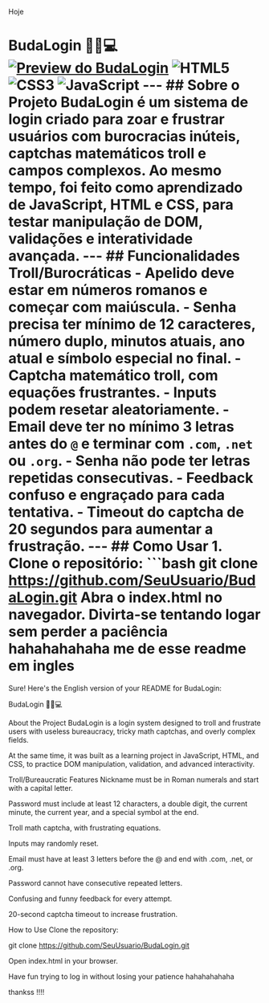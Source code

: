 Hoje
# BudaLogin 🧘‍♂️💻 [![Preview do BudaLogin](https://i.imgur.com/t8nCBID.png)](https://i.imgur.com/t8nCBID.png) ![HTML5](https://img.shields.io/badge/HTML5-E34F26?style=for-the-badge&logo=html5&logoColor=white) ![CSS3](https://img.shields.io/badge/CSS3-1572B6?style=for-the-badge&logo=css3&logoColor=white) ![JavaScript](https://img.shields.io/badge/JavaScript-F7DF1E?style=for-the-badge&logo=javascript&logoColor=black) --- ## Sobre o Projeto **BudaLogin** é um sistema de login criado **para zoar e frustrar usuários** com burocracias inúteis, captchas matemáticos troll e campos complexos. Ao mesmo tempo, foi feito **como aprendizado de JavaScript, HTML e CSS**, para testar manipulação de DOM, validações e interatividade avançada. --- ## Funcionalidades Troll/Burocráticas - Apelido deve estar em **números romanos** e começar com maiúscula. - Senha precisa ter **mínimo de 12 caracteres**, **número duplo**, **minutos atuais**, **ano atual** e **símbolo especial no final**. - **Captcha matemático troll**, com equações frustrantes. - Inputs podem **resetar aleatoriamente**. - **Email** deve ter no mínimo 3 letras antes do `@` e terminar com `.com`, `.net` ou `.org`. - Senha não pode ter letras repetidas consecutivas. - Feedback confuso e engraçado para cada tentativa. - Timeout do captcha de 20 segundos para aumentar a frustração. --- ## Como Usar 1. Clone o repositório: ```bash git clone https://github.com/SeuUsuario/BudaLogin.git Abra o index.html no navegador. Divirta-se tentando logar sem perder a paciência hahahahahaha me de esse readme em ingles
Sure! Here's the English version of your README for BudaLogin:

BudaLogin 🧘‍♂️💻


About the Project
BudaLogin is a login system designed to troll and frustrate users with useless bureaucracy, tricky math captchas, and overly complex fields.

At the same time, it was built as a learning project in JavaScript, HTML, and CSS, to practice DOM manipulation, validation, and advanced interactivity.

Troll/Bureaucratic Features
Nickname must be in Roman numerals and start with a capital letter.

Password must include at least 12 characters, a double digit, the current minute, the current year, and a special symbol at the end.

Troll math captcha, with frustrating equations.

Inputs may randomly reset.

Email must have at least 3 letters before the @ and end with .com, .net, or .org.

Password cannot have consecutive repeated letters.

Confusing and funny feedback for every attempt.

20-second captcha timeout to increase frustration.

How to Use
Clone the repository:

git clone https://github.com/SeuUsuario/BudaLogin.git

Open index.html in your browser.

Have fun trying to log in without losing your patience hahahahahaha

thankss !!!!
